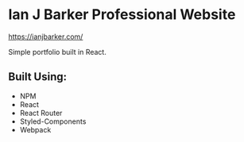 # Ian J Barker Professional Website

https://ianjbarker.com/

Simple portfolio built in React.

## Built Using:
- NPM
- React
- React Router
- Styled-Components
- Webpack
